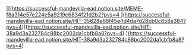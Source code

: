 [[[[https://successful-mandevilla-ead.notion.site/MEME-f8a314e57e224e5a9219c6834f21d2b2?pvs=4
](https://successful-mandevilla-ead.notion.site/HIT-35628e68f45e4d4da7d28bb0c858e384?pvs=4)](https://successful-mandevilla-ead.notion.site/HIT-35628e68f45e4d4da7d28bb0c858e384?pvs=4)](https://successful-mandevilla-ead.notion.site/HIT-38a9d3a232784c88bc2002da1cbfb8a8?pvs=4)
](https://successful-mandevilla-ead.notion.site/HIT-38a9d3a232784c88bc2002da1cbfb8a8?pvs=4)
